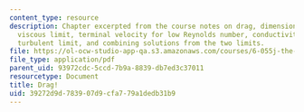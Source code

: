 ```yaml
---
content_type: resource
description: Chapter excerpted from the course notes on drag, dimensional analysis,
  viscous limit, terminal velocity for low Reynolds number, conductivity of seawater,
  turbulent limit, and combining solutions from the two limits.
file: https://ol-ocw-studio-app-qa.s3.amazonaws.com/courses/6-055j-the-art-of-approximation-in-science-and-engineering-spring-2008/39272d9d783907d9cfa779a1dedb31b9_apr30.pdf
file_type: application/pdf
parent_uid: 93972cdc-5ccd-7b9a-8839-db7ed3c37011
resourcetype: Document
title: Drag!
uid: 39272d9d-7839-07d9-cfa7-79a1dedb31b9
---
```

